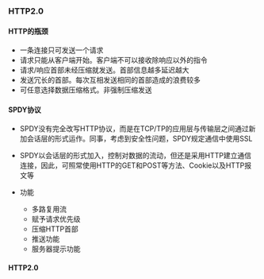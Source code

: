 ### HTTP2.0
#### HTTP的瓶颈
- 一条连接只可发送一个请求
- 请求只能从客户端开始。客户端不可以接收除响应以外的指令
- 请求/响应首部未经压缩就发送。首部信息越多延迟越大
- 发送冗长的首部。每次互相发送相同的首部造成的浪费较多
- 可任意选择数据压缩格式。非强制压缩发送

#### SPDY协议
- SPDY没有完全改写HTTP协议，而是在TCP/TP的应用层与传输层之间通过新加会话层的形式运作。同事，考虑到安全性问题，SPDY规定通信中使用SSL
- SPDY以会话层的形式加入，控制对数据的流动，但还是采用HTTP建立通信连接，因此，可照常使用HTTP的GET和POST等方法、Cookie以及HTTP报文等

- 功能
  - 多路复用流
  - 赋予请求优先级
  - 压缩HTTP首部
  - 推送功能
  - 服务器提示功能

#### HTTP2.0